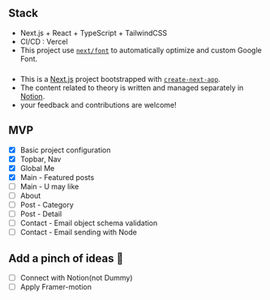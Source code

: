 ## Stack

- Next.js + React + TypeScript + TailwindCSS
- CI/CD : Vercel
- This project use [`next/font`](https://nextjs.org/docs/basic-features/font-optimization) to automatically optimize and custom Google Font.

###

- This is a [Next.js](https://nextjs.org/) project bootstrapped with [`create-next-app`](https://github.com/vercel/next.js/tree/canary/packages/create-next-app).
- The content related to theory is written and managed separately in [Notion](https://www.notion.so/fongfing/Next-JS-a34ed0e801a84a1293a2ec7b34f22ee2).
- your feedback and contributions are welcome!

## MVP

- [x] Basic project configuration
- [x] Topbar, Nav
- [x] Global Me
- [x] Main - Featured posts
- [ ] Main - U may like
- [ ] About
- [ ] Post - Category
- [ ] Post - Detail
- [ ] Contact - Email object schema validation
- [ ] Contact - Email sending with Node

## Add a pinch of ideas 🤔

- [ ] Connect with Notion(not Dummy)
- [ ] Apply Framer-motion
